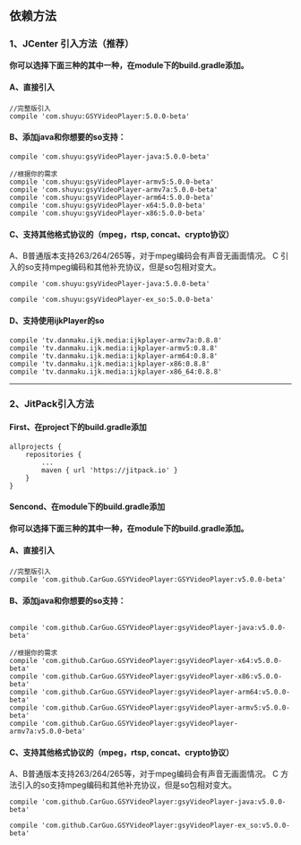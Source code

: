 ## 依赖方法

### 1、JCenter 引入方法（推荐）

**你可以选择下面三种的其中一种，在module下的build.gradle添加。**

#### A、直接引入
```
//完整版引入
compile 'com.shuyu:GSYVideoPlayer:5.0.0-beta'

```

#### B、添加java和你想要的so支持：

```
compile 'com.shuyu:gsyVideoPlayer-java:5.0.0-beta'

//根据你的需求
compile 'com.shuyu:gsyVideoPlayer-armv5:5.0.0-beta'
compile 'com.shuyu:gsyVideoPlayer-armv7a:5.0.0-beta'
compile 'com.shuyu:gsyVideoPlayer-arm64:5.0.0-beta'
compile 'com.shuyu:gsyVideoPlayer-x64:5.0.0-beta'
compile 'com.shuyu:gsyVideoPlayer-x86:5.0.0-beta'

```

#### C、支持其他格式协议的（mpeg，rtsp, concat、crypto协议）

A、B普通版本支持263/264/265等，对于mpeg编码会有声音无画面情况。
C 引入的so支持mpeg编码和其他补充协议，但是so包相对变大。
 
```
compile 'com.shuyu:gsyVideoPlayer-java:5.0.0-beta'

compile 'com.shuyu:gsyVideoPlayer-ex_so:5.0.0-beta'

```

#### D、支持使用ijkPlayer的so

```
compile 'tv.danmaku.ijk.media:ijkplayer-armv7a:0.8.8'
compile 'tv.danmaku.ijk.media:ijkplayer-armv5:0.8.8'
compile 'tv.danmaku.ijk.media:ijkplayer-arm64:0.8.8'
compile 'tv.danmaku.ijk.media:ijkplayer-x86:0.8.8'
compile 'tv.danmaku.ijk.media:ijkplayer-x86_64:0.8.8'
```

--------------------------------------------------------------------------------

### 2、JitPack引入方法

#### First、在project下的build.gradle添加
```
allprojects {
	repositories {
		...
		maven { url 'https://jitpack.io' }
	}
}
```

#### Sencond、在module下的build.gradle添加

**你可以选择下面三种的其中一种，在module下的build.gradle添加。**

#### A、直接引入
```
//完整版引入
compile 'com.github.CarGuo.GSYVideoPlayer:GSYVideoPlayer:v5.0.0-beta'

```

#### B、添加java和你想要的so支持：

```

compile 'com.github.CarGuo.GSYVideoPlayer:gsyVideoPlayer-java:v5.0.0-beta'

//根据你的需求
compile 'com.github.CarGuo.GSYVideoPlayer:gsyVideoPlayer-x64:v5.0.0-beta'
compile 'com.github.CarGuo.GSYVideoPlayer:gsyVideoPlayer-x86:v5.0.0-beta'
compile 'com.github.CarGuo.GSYVideoPlayer:gsyVideoPlayer-arm64:v5.0.0-beta'
compile 'com.github.CarGuo.GSYVideoPlayer:gsyVideoPlayer-armv5:v5.0.0-beta'
compile 'com.github.CarGuo.GSYVideoPlayer:gsyVideoPlayer-armv7a:v5.0.0-beta'

```

#### C、支持其他格式协议的（mpeg，rtsp, concat、crypto协议）

A、B普通版本支持263/264/265等，对于mpeg编码会有声音无画面情况。
C 方法引入的so支持mpeg编码和其他补充协议，但是so包相对变大。
 
```
compile 'com.github.CarGuo.GSYVideoPlayer:gsyVideoPlayer-java:v5.0.0-beta'

compile 'com.github.CarGuo.GSYVideoPlayer:gsyVideoPlayer-ex_so:v5.0.0-beta'

```
